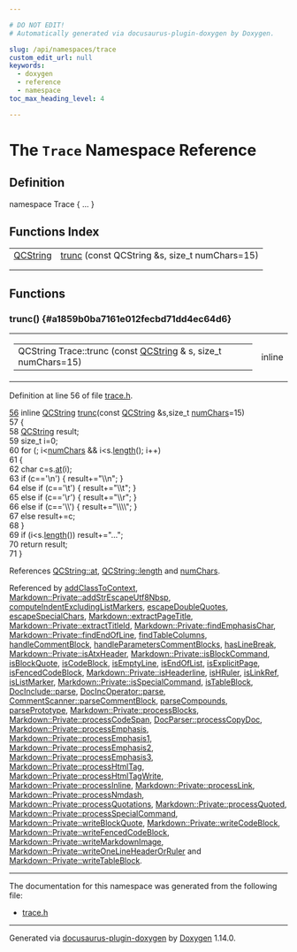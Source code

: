 ```yaml
---

# DO NOT EDIT!
# Automatically generated via docusaurus-plugin-doxygen by Doxygen.

slug: /api/namespaces/trace
custom_edit_url: null
keywords:
  - doxygen
  - reference
  - namespace
toc_max_heading_level: 4

---
```


<div class="doxyPage">

# The `Trace` Namespace Reference



## Definition

<div class="doxyDefinition">
namespace Trace { ... }
</div>

## Functions Index

<table class="doxyMembersIndex">

<tr class="doxyMemberIndexItem">
<td class="doxyMemberIndexItemType" align="left" valign="top"><a href="/web-doxygen/docs/api/classes/qcstring">QCString</a></td>
<td class="doxyMemberIndexItemName" align="left" valign="top"><a href="#a1859b0ba7161e012fecbd71dd4ec64d6">trunc</a> (const QCString &amp;s, size_t numChars=15)</td>
</tr>
<tr class="doxyMemberIndexDescription">
<td class="doxyMemberIndexDescriptionLeft"></td>
<td class="doxyMemberIndexDescriptionRight">
</td>
</tr>
<tr class="doxyMemberIndexSeparator">
<td class="doxyMemberIndexSeparator" colspan="2"></td>
</tr>

</table>


<div class="doxySectionDef">

## Functions

### trunc() {#a1859b0ba7161e012fecbd71dd4ec64d6}

<div class="doxyMemberItem">
<div class="doxyMemberProto">
<table class="doxyMemberLabels">
<tr class="doxyMemberLabels">
<td class="doxyMemberLabelsLeft">
<table class="doxyMemberName">
<tr>
<td class="doxyMemberName">QCString Trace::trunc (const <a href="/web-doxygen/docs/api/classes/qcstring">QCString</a> &amp; s, size_t numChars=15)</td>
</tr>
</table>
</td>
<td class="doxyMemberLabelsRight">
<span class="doxyMemberLabels">
<span class="doxyMemberLabel inline">inline</span>
</span>
</td>
</tr>
</table>
</div>
<div class="doxyMemberDoc">


<p>Definition at line 56 of file <a href="/web-doxygen/docs/api/files/src/trace-h">trace.h</a>.</p>

<div class="doxyProgramListing">

<div class="doxyCodeLine"><span class="doxyLineNumber"><a href="#a1859b0ba7161e012fecbd71dd4ec64d6">56</a></span><span class="doxyLineContent"><span class="doxyHighlight">  </span><span class="doxyHighlightKeyword">inline</span><span class="doxyHighlight"> <a href="/web-doxygen/docs/api/classes/qcstring">QCString</a> <a href="#a1859b0ba7161e012fecbd71dd4ec64d6">trunc</a>(</span><span class="doxyHighlightKeyword">const</span><span class="doxyHighlight"> <a href="/web-doxygen/docs/api/classes/qcstring">QCString</a> &amp;s,</span><span class="doxyHighlightKeywordType">size_t</span><span class="doxyHighlight"> <a href="/web-doxygen/docs/api/files/src/image-cpp/#a7039c6d467143b65eee4688f35178297">numChars</a>=15)</span></span></div>
<div class="doxyCodeLine"><span class="doxyLineNumber">57</span><span class="doxyLineContent"><span class="doxyHighlight">  {</span></span></div>
<div class="doxyCodeLine"><span class="doxyLineNumber">58</span><span class="doxyLineContent"><span class="doxyHighlight">    <a href="/web-doxygen/docs/api/classes/qcstring">QCString</a> result;</span></span></div>
<div class="doxyCodeLine"><span class="doxyLineNumber">59</span><span class="doxyLineContent"><span class="doxyHighlight">    </span><span class="doxyHighlightKeywordType">size_t</span><span class="doxyHighlight"> i=0;</span></span></div>
<div class="doxyCodeLine"><span class="doxyLineNumber">60</span><span class="doxyLineContent"><span class="doxyHighlight">    </span><span class="doxyHighlightKeywordFlow">for</span><span class="doxyHighlight"> (; i&lt;<a href="/web-doxygen/docs/api/files/src/image-cpp/#a7039c6d467143b65eee4688f35178297">numChars</a> &amp;&amp; i&lt;s.<a href="/web-doxygen/docs/api/classes/qcstring/#a16362990092a086b505e08f102df4dff">length</a>(); i++)</span></span></div>
<div class="doxyCodeLine"><span class="doxyLineNumber">61</span><span class="doxyLineContent"><span class="doxyHighlight">    {</span></span></div>
<div class="doxyCodeLine"><span class="doxyLineNumber">62</span><span class="doxyLineContent"><span class="doxyHighlight">      </span><span class="doxyHighlightKeywordType">char</span><span class="doxyHighlight"> c=s.<a href="/web-doxygen/docs/api/classes/qcstring/#a4c8be5d062cc14919b53ff0a3c8f9a4f">at</a>(i);</span></span></div>
<div class="doxyCodeLine"><span class="doxyLineNumber">63</span><span class="doxyLineContent"><span class="doxyHighlight">      </span><span class="doxyHighlightKeywordFlow">if</span><span class="doxyHighlight">      (c==</span><span class="doxyHighlightCharLiteral">'\n'</span><span class="doxyHighlight">) { result+=</span><span class="doxyHighlightStringLiteral">"\\n"</span><span class="doxyHighlight">; }</span></span></div>
<div class="doxyCodeLine"><span class="doxyLineNumber">64</span><span class="doxyLineContent"><span class="doxyHighlight">      </span><span class="doxyHighlightKeywordFlow">else</span><span class="doxyHighlight"> </span><span class="doxyHighlightKeywordFlow">if</span><span class="doxyHighlight"> (c==</span><span class="doxyHighlightCharLiteral">'\t'</span><span class="doxyHighlight">) { result+=</span><span class="doxyHighlightStringLiteral">"\\t"</span><span class="doxyHighlight">; }</span></span></div>
<div class="doxyCodeLine"><span class="doxyLineNumber">65</span><span class="doxyLineContent"><span class="doxyHighlight">      </span><span class="doxyHighlightKeywordFlow">else</span><span class="doxyHighlight"> </span><span class="doxyHighlightKeywordFlow">if</span><span class="doxyHighlight"> (c==</span><span class="doxyHighlightCharLiteral">'\r'</span><span class="doxyHighlight">) { result+=</span><span class="doxyHighlightStringLiteral">"\\r"</span><span class="doxyHighlight">; }</span></span></div>
<div class="doxyCodeLine"><span class="doxyLineNumber">66</span><span class="doxyLineContent"><span class="doxyHighlight">      </span><span class="doxyHighlightKeywordFlow">else</span><span class="doxyHighlight"> </span><span class="doxyHighlightKeywordFlow">if</span><span class="doxyHighlight"> (c==</span><span class="doxyHighlightCharLiteral">'\\'</span><span class="doxyHighlight">) { result+=</span><span class="doxyHighlightStringLiteral">"\\\\"</span><span class="doxyHighlight">; }</span></span></div>
<div class="doxyCodeLine"><span class="doxyLineNumber">67</span><span class="doxyLineContent"><span class="doxyHighlight">      </span><span class="doxyHighlightKeywordFlow">else</span><span class="doxyHighlight"> result+=c;</span></span></div>
<div class="doxyCodeLine"><span class="doxyLineNumber">68</span><span class="doxyLineContent"><span class="doxyHighlight">    }</span></span></div>
<div class="doxyCodeLine"><span class="doxyLineNumber">69</span><span class="doxyLineContent"><span class="doxyHighlight">    </span><span class="doxyHighlightKeywordFlow">if</span><span class="doxyHighlight"> (i&lt;s.<a href="/web-doxygen/docs/api/classes/qcstring/#a16362990092a086b505e08f102df4dff">length</a>()) result+=</span><span class="doxyHighlightStringLiteral">"..."</span><span class="doxyHighlight">;</span></span></div>
<div class="doxyCodeLine"><span class="doxyLineNumber">70</span><span class="doxyLineContent"><span class="doxyHighlight">    </span><span class="doxyHighlightKeywordFlow">return</span><span class="doxyHighlight"> result;</span></span></div>
<div class="doxyCodeLine"><span class="doxyLineNumber">71</span><span class="doxyLineContent"><span class="doxyHighlight">  }</span></span></div>

</div>


References <a href="/web-doxygen/docs/api/classes/qcstring/#a4c8be5d062cc14919b53ff0a3c8f9a4f">QCString::at</a>, <a href="/web-doxygen/docs/api/classes/qcstring/#a16362990092a086b505e08f102df4dff">QCString::length</a> and <a href="/web-doxygen/docs/api/files/src/image-cpp/#a7039c6d467143b65eee4688f35178297">numChars</a>.

Referenced by <a href="/web-doxygen/docs/api/files/src/doxygen-cpp/#a00bea66ca12b6dc9dc1885d61542b87b">addClassToContext</a>, <a href="/web-doxygen/docs/api/structs/markdown/private/#a681582d0e894782b9509baa541931151">Markdown::Private::addStrEscapeUtf8Nbsp</a>, <a href="/web-doxygen/docs/api/files/src/markdown-cpp/#a515c2b44ec8500cdb661ff5ab86c60af">computeIndentExcludingListMarkers</a>, <a href="/web-doxygen/docs/api/files/src/markdown-cpp/#a3d4cb7f7e85f41df2eab7827e3bec33e">escapeDoubleQuotes</a>, <a href="/web-doxygen/docs/api/files/src/markdown-cpp/#a5ba50f3a46a2d635f06fbc600356ee4a">escapeSpecialChars</a>, <a href="/web-doxygen/docs/api/classes/markdown/#ac2acb2b59eeab5ffb2405f30b3c56476">Markdown::extractPageTitle</a>, <a href="/web-doxygen/docs/api/structs/markdown/private/#a46231fc8d72391f38170f184dd956ed1">Markdown::Private::extractTitleId</a>, <a href="/web-doxygen/docs/api/structs/markdown/private/#a5b661698b94e4b37748ee38025784690">Markdown::Private::findEmphasisChar</a>, <a href="/web-doxygen/docs/api/structs/markdown/private/#aad2fb530e3d19a77de38a8c1b633b786">Markdown::Private::findEndOfLine</a>, <a href="/web-doxygen/docs/api/files/src/markdown-cpp/#a90640de61c785c42e3dc3787610b18eb">findTableColumns</a>, <a href="/web-doxygen/docs/api/files/src/scanner-l/#aa6551ba715391111267db3d5e8a3ead4">handleCommentBlock</a>, <a href="/web-doxygen/docs/api/files/src/scanner-l/#aae0b93eceac30fcc7b8bbb6795b588a2">handleParametersCommentBlocks</a>, <a href="/web-doxygen/docs/api/files/src/markdown-cpp/#a228aefe349d4d8c9272c606c9fbc8c81">hasLineBreak</a>, <a href="/web-doxygen/docs/api/structs/markdown/private/#aa8a42c32241bc89aa626ce55c23b7df5">Markdown::Private::isAtxHeader</a>, <a href="/web-doxygen/docs/api/structs/markdown/private/#a6d7d4814ead5c919439c6b2d681e2ce7">Markdown::Private::isBlockCommand</a>, <a href="/web-doxygen/docs/api/files/src/markdown-cpp/#a32f3ae19472e55905bc21e27835568d5">isBlockQuote</a>, <a href="/web-doxygen/docs/api/files/src/markdown-cpp/#a76c8e357497a35b016ee0289e26ee0dd">isCodeBlock</a>, <a href="/web-doxygen/docs/api/files/src/markdown-cpp/#a7b54fef3d70eef54bd49dda068709f43">isEmptyLine</a>, <a href="/web-doxygen/docs/api/files/src/markdown-cpp/#a4808ea595b45102dac19491e80d2ac9c">isEndOfList</a>, <a href="/web-doxygen/docs/api/files/src/markdown-cpp/#a9ef42eb1068c60ccbe59ef0024ed1c90">isExplicitPage</a>, <a href="/web-doxygen/docs/api/files/src/markdown-cpp/#acea395582e617dd69781da74f320161e">isFencedCodeBlock</a>, <a href="/web-doxygen/docs/api/structs/markdown/private/#a5628c6052a120856d53921f8746d0251">Markdown::Private::isHeaderline</a>, <a href="/web-doxygen/docs/api/files/src/markdown-cpp/#ad1f1abe1811f3c45c5b4ee867c15989f">isHRuler</a>, <a href="/web-doxygen/docs/api/files/src/markdown-cpp/#a3712f14d18ec5d547f7c55413abdb9fb">isLinkRef</a>, <a href="/web-doxygen/docs/api/files/src/markdown-cpp/#ad0a6b598945a869cd184d17fe1f16812">isListMarker</a>, <a href="/web-doxygen/docs/api/structs/markdown/private/#a2e37305849fa544aff8f399a6f41c7b1">Markdown::Private::isSpecialCommand</a>, <a href="/web-doxygen/docs/api/files/src/markdown-cpp/#aefadebc5df285d25ef8121a87639323e">isTableBlock</a>, <a href="/web-doxygen/docs/api/classes/docinclude/#a191446e0b57311d58cf1ef51a91417ee">DocInclude::parse</a>, <a href="/web-doxygen/docs/api/classes/docincoperator/#a468e20836d11e4cd9e62159e169acc68">DocIncOperator::parse</a>, <a href="/web-doxygen/docs/api/classes/commentscanner/#a2e48aae075e2f44ddd785428b4099f4a">CommentScanner::parseCommentBlock</a>, <a href="/web-doxygen/docs/api/files/src/scanner-l/#a3383c871b9fd5e4b1cf4a549de88a1f3">parseCompounds</a>, <a href="/web-doxygen/docs/api/files/src/scanner-l/#a4e7dce846ca75b58d7010c2855a84ed6">parsePrototype</a>, <a href="/web-doxygen/docs/api/structs/markdown/private/#a9835402c2d15b122de1c3ba4180ebd58">Markdown::Private::processBlocks</a>, <a href="/web-doxygen/docs/api/structs/markdown/private/#a42dc4e1d481af0574e750df55678d54d">Markdown::Private::processCodeSpan</a>, <a href="/web-doxygen/docs/api/classes/docparser/#a4b7d1c2724099f28c4f3a4c56c52d912">DocParser::processCopyDoc</a>, <a href="/web-doxygen/docs/api/structs/markdown/private/#a9ac768dc126226996971e96ef20923aa">Markdown::Private::processEmphasis</a>, <a href="/web-doxygen/docs/api/structs/markdown/private/#a0bb20b07bce14eca215477b9ec05adbd">Markdown::Private::processEmphasis1</a>, <a href="/web-doxygen/docs/api/structs/markdown/private/#abbb763f2449b932ef3468560e30a0478">Markdown::Private::processEmphasis2</a>, <a href="/web-doxygen/docs/api/structs/markdown/private/#a4041a1e946c4402894bfff49b611e63b">Markdown::Private::processEmphasis3</a>, <a href="/web-doxygen/docs/api/structs/markdown/private/#a7ef2d648f867a25fac44f095b89630c6">Markdown::Private::processHtmlTag</a>, <a href="/web-doxygen/docs/api/structs/markdown/private/#aa4f4085dfd3e73ae354c7cfd6fa69faf">Markdown::Private::processHtmlTagWrite</a>, <a href="/web-doxygen/docs/api/structs/markdown/private/#ac0a9e3273eb76713a9e197d5be61e11a">Markdown::Private::processInline</a>, <a href="/web-doxygen/docs/api/structs/markdown/private/#a9b99b7f5084eb08d7ffe43f3fbe79d69">Markdown::Private::processLink</a>, <a href="/web-doxygen/docs/api/structs/markdown/private/#adafbef72995b1327272b82a2b2075480">Markdown::Private::processNmdash</a>, <a href="/web-doxygen/docs/api/structs/markdown/private/#a9792322da9173be90556ef009d37afa4">Markdown::Private::processQuotations</a>, <a href="/web-doxygen/docs/api/structs/markdown/private/#a0f211ac431de2f23ca4874c125ab1551">Markdown::Private::processQuoted</a>, <a href="/web-doxygen/docs/api/structs/markdown/private/#a43b1695a69a83037471e5445c7c940ce">Markdown::Private::processSpecialCommand</a>, <a href="/web-doxygen/docs/api/structs/markdown/private/#a2a97ed987f163573d91e6a46363c99de">Markdown::Private::writeBlockQuote</a>, <a href="/web-doxygen/docs/api/structs/markdown/private/#a79fd3fae285ba1f1beeb84c8e858bf46">Markdown::Private::writeCodeBlock</a>, <a href="/web-doxygen/docs/api/structs/markdown/private/#a494fc3fc6c848a37caa06e5d85854ffe">Markdown::Private::writeFencedCodeBlock</a>, <a href="/web-doxygen/docs/api/structs/markdown/private/#a1213861d8af699057686e457bce66509">Markdown::Private::writeMarkdownImage</a>, <a href="/web-doxygen/docs/api/structs/markdown/private/#af7ceebe6b90c368816a6d9bd0ca501c0">Markdown::Private::writeOneLineHeaderOrRuler</a> and <a href="/web-doxygen/docs/api/structs/markdown/private/#a21b82aade2e5a369ec438f0cd49f8107">Markdown::Private::writeTableBlock</a>.
</div>
</div>

</div>

<hr/>

<p>The documentation for this namespace was generated from the following file:</p>

<ul>
<li><a href="/web-doxygen/docs/api/files/src/trace-h">trace.h</a></li>
</ul>

<hr/>

<p class="doxyGeneratedBy">Generated via <a href="https://github.com/xpack/docusaurus-plugin-doxygen">docusaurus-plugin-doxygen</a> by <a href="https://www.doxygen.nl">Doxygen</a> 1.14.0.</p>

</div>
